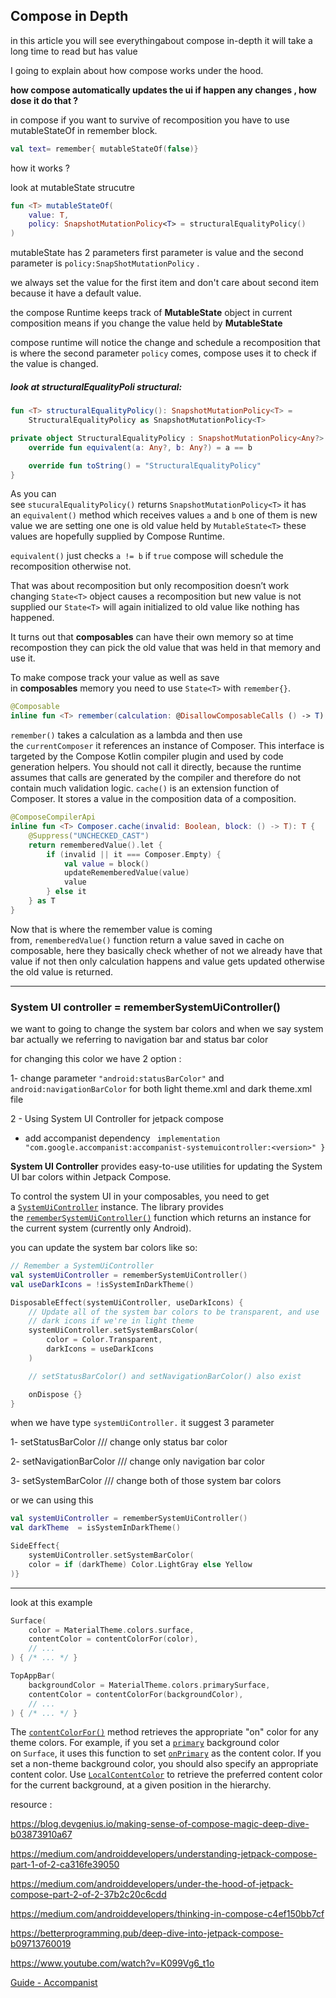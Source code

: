 ## Compose in Depth

in this article you will see everythingabout compose in-depth  it will take a long time to read  but has value

I going to explain about how compose works under the hood.

**how compose automatically updates the ui if happen any changes , how dose it do that ?**

in compose if you want to survive of recomposition you have to  use mutableStateOf in remember block.

```kt
val text= remember{ mutableStateOf(false)}
```

how it works ?

look at mutableState strucutre 

```kt
fun <T> mutableStateOf(
    value: T,
    policy: SnapshotMutationPolicy<T> = structuralEqualityPolicy()
)
```

mutableState has 2 parameters first  parameter is value and the second parameter  is `policy:SnapShotMutationPolicy` .

we always set the value for the first item and don't care about second item because it have a default value.

the compose Runtime keeps track of **MutableState** object in current composition means if you change the value held by **MutableState**

compose runtime will notice the change and schedule a recomposition that is where the second parameter `policy` comes, compose uses it to check if the value is changed.

##### look at structuralEqualityPoli structural:

```kt
fun <T> structuralEqualityPolicy(): SnapshotMutationPolicy<T> =
    StructuralEqualityPolicy as SnapshotMutationPolicy<T>

private object StructuralEqualityPolicy : SnapshotMutationPolicy<Any?> {
    override fun equivalent(a: Any?, b: Any?) = a == b

    override fun toString() = "StructuralEqualityPolicy"
}
```

As you can see `stucuralEqualityPolicy()` returns `SnapshotMutationPolicy<T>` it has an `equivalent()` method which receives values `a` and `b` one of them is new value we are setting one one is old value held by `MutableState<T>` these values are hopefully supplied by Compose Runtime.

`equivalent()` just checks `a != b` if `true` compose will schedule the recomposition otherwise not. 

That was about recomposition but only recomposition doesn’t work changing `State<T>` object causes a recomposition but new value is not supplied our `State<T>` will again initialized to old value like nothing has happened.

It turns out that **composables** can have their own memory so at time recompostion they can pick the old value that was held in that memory and use it.

To make compose track your value as well as save in **composables** memory you need to use `State<T>` with `remember{}`.

```kt
@Composable
inline fun <T> remember(calculation: @DisallowComposableCalls () -> T): T = currentComposer.cache(false, calculation)
```

`remember()` takes a calculation as a lambda and then use the `currentComposer` it references an instance of Composer. This interface is targeted by the Compose Kotlin compiler plugin and used by code generation helpers. You should not call it directly, because the runtime assumes that calls are generated by the compiler and therefore do not contain much validation logic. `cache()` is an extension function of Composer. It stores a value in the composition data of a composition.

```kt
@ComposeCompilerApi
inline fun <T> Composer.cache(invalid: Boolean, block: () -> T): T {
    @Suppress("UNCHECKED_CAST")
    return rememberedValue().let {
        if (invalid || it === Composer.Empty) {
            val value = block()
            updateRememberedValue(value)
            value
        } else it
    } as T
}
```

Now that is where the remember value is coming from, `rememberedValue()` function return a value saved in cache on composable, here they basically check whether of not we already have that value if not then only calculation happens and value gets updated otherwise the old value is returned.

----

### System UI controller   = rememberSystemUiController()

we want to going to change the system bar colors and when we say system bar actually we referring to navigation bar and status bar color 

for changing this color we have 2 option :

1- change parameter `"android:statusBarColor"` and `android:navigationBarColor`  for both  light theme.xml and dark theme.xml file 

2 - Using System UI Controller for jetpack compose 

- add  accompanist dependency ` implementation "com.google.accompanist:accompanist-systemuicontroller:<version>" }`

**System UI Controller** provides easy-to-use utilities for updating the System UI bar colors within Jetpack Compose.

To control the system UI in your composables, you need to get a [`SystemUiController`](https://google.github.io/accompanist/api/systemuicontroller/systemuicontroller/com.google.accompanist.systemuicontroller/-system-ui-controller/) instance. The library provides the [`rememberSystemUiController()`](https://google.github.io/accompanist/api/systemuicontroller/systemuicontroller/com.google.accompanist.systemuicontroller/remember-system-ui-controller.html) function which returns an instance for the current system (currently only Android).

you can update the system bar colors like so:

```kt
// Remember a SystemUiController
val systemUiController = rememberSystemUiController()
val useDarkIcons = !isSystemInDarkTheme()

DisposableEffect(systemUiController, useDarkIcons) {
    // Update all of the system bar colors to be transparent, and use
    // dark icons if we're in light theme
    systemUiController.setSystemBarsColor(
        color = Color.Transparent,
        darkIcons = useDarkIcons
    )

    // setStatusBarColor() and setNavigationBarColor() also exist

    onDispose {}
}
```

when we have type `systemUiController.`  it suggest 3 parameter 

1- setStatusBarColor                     /// change only status bar color 

2- setNavigationBarColor            /// change only navigation bar color

3- setSystemBarColor /// change both of those system bar colors

or we can using this

```kt
val systemUiController = rememberSystemUiController()
val darkTheme  = isSystemInDarkTheme()

SideEffect{
    systemUiController.setSystemBarColor(
    color = if (darkTheme) Color.LightGray else Yellow
)}
```

------------------------------

 look at this example 

```kt
Surface(
    color = MaterialTheme.colors.surface,
    contentColor = contentColorFor(color),
    // ...
) { /* ... */ }

TopAppBar(
    backgroundColor = MaterialTheme.colors.primarySurface,
    contentColor = contentColorFor(backgroundColor),
    // ...
) { /* ... */ }
```

The [`contentColorFor()`](https://developer.android.com/reference/kotlin/androidx/compose/material/package-summary#contentColorFor(androidx.compose.ui.graphics.Color)) method retrieves the appropriate "on" color for any theme colors. For example, if you set a [`primary`](https://developer.android.com/reference/kotlin/androidx/compose/material/Colors#primary()) background color on `Surface`, it uses this function to set [`onPrimary`](https://developer.android.com/reference/kotlin/androidx/compose/material/Colors#onPrimary()) as the content color. If you set a non-theme background color, you should also specify an appropriate content color. Use [`LocalContentColor`](https://developer.android.com/reference/kotlin/androidx/compose/material/package-summary#LocalContentColor()) to retrieve the preferred content color for the current background, at a given position in the hierarchy.



























resource :

https://blog.devgenius.io/making-sense-of-compose-magic-deep-dive-b03873910a67

https://medium.com/androiddevelopers/understanding-jetpack-compose-part-1-of-2-ca316fe39050

https://medium.com/androiddevelopers/under-the-hood-of-jetpack-compose-part-2-of-2-37b2c20c6cdd

https://medium.com/androiddevelopers/thinking-in-compose-c4ef150bb7cf

https://betterprogramming.pub/deep-dive-into-jetpack-compose-b09713760019

https://www.youtube.com/watch?v=K099Vg6_t1o

[Guide - Accompanist](https://google.github.io/accompanist/systemuicontroller/)
